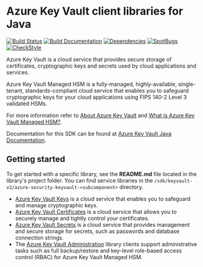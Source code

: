 # Azure Key Vault client libraries for Java

[![Build Status](https://dev.azure.com/azure-sdk/public/_apis/build/status/598?branchName=main)](https://dev.azure.com/azure-sdk/public/_build/latest?definitionId=598) [![Build Documentation](https://img.shields.io/badge/documentation-published-blue.svg)](https://azuresdkartifacts.blob.core.windows.net/azure-sdk-for-java/index.html) [![Dependencies](https://img.shields.io/badge/dependencies-analyzed-blue.svg)](https://azuresdkartifacts.blob.core.windows.net/azure-sdk-for-java/staging/dependencies.html) [![SpotBugs](https://img.shields.io/badge/SpotBugs-Clean-success.svg)](https://azuresdkartifacts.blob.core.windows.net/azure-sdk-for-java/staging/spotbugsXml.html) [![CheckStyle](https://img.shields.io/badge/CheckStyle-Clean-success.svg)](https://azuresdkartifacts.blob.core.windows.net/azure-sdk-for-java/staging/checkstyle-aggregate.html)

Azure Key Vault is a cloud service that provides secure storage of certificates, cryptographic keys and secrets used by
cloud applications and services.

Azure Key Vault Managed HSM is a fully-managed, highly-available, single-tenant, standards-compliant cloud service that
enables you to safeguard cryptographic keys for your cloud applications using FIPS 140-2 Level 3 validated HSMs.

For more information refer to [About Azure Key Vault][azure_keyvault] and
[What is Azure Key Vault Managed HSM?][azure_keyvault_mhsm].

Documentation for this SDK can be found at [Azure Key Vault Java Documentation][azure_keyvault_java].

## Getting started

To get started with a specific library, see the **README.md** file located in the library's project folder. You can find
service libraries in the `/sdk/keyvault-v2/azure-security-keyvault-<subcomponent>` directory.

- [Azure Key Vault Keys][azure_keyvault_keys_library] is a cloud service that enables you to safeguard and manage
  cryptographic keys.
- [Azure Key Vault Certificates][azure_keyvault_certificates_library] is a cloud service that allows you to securely
  manage and tightly control your certificates.
- [Azure Key Vault Secrets][azure_keyvault_secrets_library] is a cloud service that provides management and secure
  storage for secrets, such as passwords and database connection strings.
- The [Azure Key Vault Administration][azure_keyvault_administration_library] library clients support administrative
  tasks such as full backup/restore and key-level role-based access control (RBAC) for Azure Key Vault Managed HSM.

<!-- LINKS -->
[azure_keyvault]: https://learn.microsoft.com/azure/key-vault/general/overview
[azure_keyvault_java]: https://learn.microsoft.com/java/api/overview/azure/keyvault
[azure_keyvault_mhsm]: https://learn.microsoft.com/azure/key-vault/managed-hsm/overview
[azure_keyvault_administration_library]: https://github.com/Azure/azure-sdk-for-java/blob/main/sdk/keyvault-v2/azure-security-keyvault-administration/README.md
[azure_keyvault_certificates_library]: https://github.com/Azure/azure-sdk-for-java/blob/main/sdk/keyvault-v2/azure-security-keyvault-certificates/README.md
[azure_keyvault_keys_library]: https://github.com/Azure/azure-sdk-for-java/blob/main/sdk/keyvault-v2/azure-security-keyvault-keys/README.md
[azure_keyvault_secrets_library]: https://github.com/Azure/azure-sdk-for-java/blob/main/sdk/keyvault-v2/azure-security-keyvault-secrets/README.md
